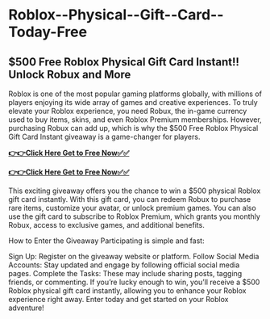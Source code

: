 # Roblox--Physical--Gift--Card--Today-Free

## $500 Free Roblox Physical Gift Card Instant!! Unlock Robux and More

Roblox is one of the most popular gaming platforms globally, with millions of players enjoying its wide array of games and creative experiences. To truly elevate your Roblox experience, you need Robux, the in-game currency used to buy items, skins, and even Roblox Premium memberships. However, purchasing Robux can add up, which is why the $500 Free Roblox Physical Gift Card Instant giveaway is a game-changer for players.

[**👉👉Click Here Get to Free Now✅✅**](https://free-gift-card.raj-solution.com/958f890)

[**👉👉Click Here Get to Free Now✅✅**](https://free-gift-card.raj-solution.com/958f890)

This exciting giveaway offers you the chance to win a $500 physical Roblox gift card instantly. With this gift card, you can redeem Robux to purchase rare items, customize your avatar, or unlock premium games. You can also use the gift card to subscribe to Roblox Premium, which grants you monthly Robux, access to exclusive games, and additional benefits.

How to Enter the Giveaway
Participating is simple and fast:

Sign Up: Register on the giveaway website or platform.
Follow Social Media Accounts: Stay updated and engage by following official social media pages.
Complete the Tasks: These may include sharing posts, tagging friends, or commenting.
If you’re lucky enough to win, you’ll receive a $500 Roblox physical gift card instantly, allowing you to enhance your Roblox experience right away. Enter today and get started on your Roblox adventure!
